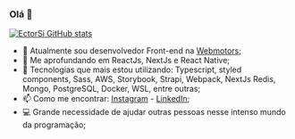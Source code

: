 ### Olá 👋

[![EctorSi GitHub stats](https://github-readme-stats.vercel.app/api?username=Ectorsi&theme=gruvbox)](https://github.com/Ectorsi/github-readme-stats)
- 🔭 Atualmente sou desenvolvedor Front-end na <a href="https://www.webmotors.com.br/">Webmotors</a>;
- 🌱 Me aprofundando em ReactJs, NextJs e React Native;
- 👾 Tecnologias que mais estou utilizando: Typescript, styled components, Sass, AWS, Storybook, Strapi, Webpack, NextJs Redis, Mongo, PostgreSQL, Docker, WSL, entre outras;
- 📫 Como me encontrar: <a href="https://www.instagram.com/joseector/">Instagram</a> - <a href="https://www.linkedin.com/in/joseectordev/">LinkedIn</a>;
- 💻 Grande necessidade de ajudar outras pessoas nesse intenso mundo da programação;
